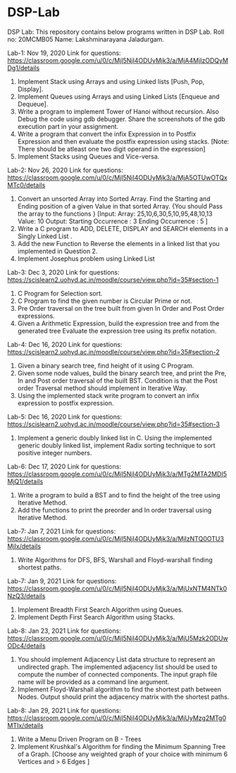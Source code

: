 # DSP-Lab
DSP Lab: 
This repository contains below programs written in DSP Lab. 
Roll no: 20MCMB05
Name: Lakshminarayana Jaladurgam. 

Lab-1: Nov 19, 2020
Link for questions: https://classroom.google.com/u/0/c/MjI5NjI4ODUyMjk3/a/MjA4MjIzODQyMDg1/details

1. Implement Stack using Arrays and using Linked lists [Push, Pop, Display].
2. Implement Queues using Arrays and using Linked Lists [Enqueue and Dequeue].
3. Write a program to implement Tower of Hanoi without recursion. Also Debug the code
   using gdb debugger. Share the screenshots of the gdb execution part in your assignment.
4. Write a program that convert the infix Expression in to Postfix Expression and then
   evaluate the postfix expression using stacks. [Note: There should be atleast one two digit
   operand in the expression]
5. Implement Stacks using Queues and Vice-versa.

Lab-2: Nov 26, 2020
Link for questions: https://classroom.google.com/u/0/c/MjI5NjI4ODUyMjk3/a/MjA5OTUwOTQxMTc0/details

1. Convert an unsorted Array into Sorted Array. Find the Starting and Ending position of
   a given Value in that sorted Array. {You should Pass the array to the functions }
   [Input:
   Array: 25,10,6,30,5,10,95,48,10,13
   Value: 10
   Output:
   Starting Occurrence : 3
   Ending Occurrence : 5 ]
2. Write a C program to ADD, DELETE, DISPLAY and SEARCH elements in a Singly Linked
   List .
3. Add the new Function to Reverse the elements in a linked list that you implemented
   in Question 2.
4. Implement Josephus problem using Linked List

Lab-3: Dec 3, 2020
Link for questions: https://scislearn2.uohyd.ac.in/moodle/course/view.php?id=35#section-1

1. C Program for Selection sort. 
2. C Program to find the given number is Circular Prime or not. 
3. Pre Order traversal on the tree built from given In Order and Post Order expressions. 
4. Given a Arithmetic Expression, build the expression tree and from the generated tree Evaluate the expression tree using its prefix notation.


Lab-4: Dec 16, 2020
Link for questions: https://scislearn2.uohyd.ac.in/moodle/course/view.php?id=35#section-2

1. Given a binary search tree, find height of it using C Program. 
2. Given some node values, build the binary search tree, and print the Pre, In and Post order traversal of the built BST. Condition is that 
   the Post order Traversal method should implement in Iterative Way. 
3. Using the implemented stack write program to convert an infix expression to postfix expression.

Lab-5: Dec 16, 2020
Link for questions: https://scislearn2.uohyd.ac.in/moodle/course/view.php?id=35#section-3

1. Implement a generic doubly linked list in C. Using the implemented generic doubly linked list, implement Radix sorting technique to 
   sort positive integer numbers.
 
Lab-6: Dec 17, 2020
Link for questions: https://classroom.google.com/u/0/c/MjI5NjI4ODUyMjk3/a/MTg2MTA2MDI5MjQ1/details

1. Write a program to build a BST and to find the height of the tree using Iterative Method.
2. Add the functions to print the preorder and In order traversal using Iterative Method.

Lab-7: Jan 7, 2021
Link for questions: https://classroom.google.com/u/0/c/MjI5NjI4ODUyMjk3/a/MjIzNTQ0OTU3MjIx/details

1. Write Algorithms for DFS, BFS, Warshall and Floyd-warshall finding shortest paths.

Lab-7: Jan 9, 2021
Link for questions: https://classroom.google.com/u/0/c/MjI5NjI4ODUyMjk3/a/MjUxNTM4NTk0NzQ3/details

1. Implement Breadth First Search Algorithm using Queues. 
2. Implement Depth First Search Algorithm using Stacks.

Lab-8: Jan 23, 2021
Link for questions: https://classroom.google.com/u/0/c/MjI5NjI4ODUyMjk3/a/MjU5Mzk2ODUwODc4/details

1. You should implement Adjacency List data structure to represent an undirected graph.
   The implemented adjacency list should be used to compute the number of connected components.
   The input graph file name will be provided as a command line argument.
2. Implement Floyd-Warshall algorithm to find the shortest path between Nodes.
   Output should print the adjacency matrix with the shortest paths.

Lab-8: Jan 29, 2021
Link for questions: https://classroom.google.com/u/0/c/MjI5NjI4ODUyMjk3/a/MjUyMzg2MTg0MTIx/details

1. Write a Menu Driven Program on B - Trees
2. Implement Krushkal's Algorithm for finding the  Minimum Spanning Tree  of a Graph. 
   [Choose any weighted graph of your choice with minimum 6 Vertices and > 6 Edges ]



